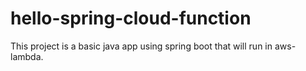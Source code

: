 # hello-spring-cloud-function
This project is a basic java app using spring boot  that will run in aws-lambda.

